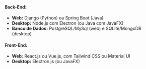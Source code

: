 #### **Back-End:**

- **Web:** Django (Python) ou Spring Boot (Java)
- **Desktop:** Node.js com Electron (ou Java com JavaFX)
- **Banco de Dados:** PostgreSQL/MySql (web) e SQLite/MongoDB (desktop)

#### **Front-End:**

- **Web:** React.js ou Vue.js, com Tailwind CSS ou Material UI
- **Desktop:** Electron.js (ou JavaFX)